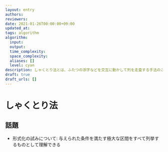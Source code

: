 ```yaml
---
layout: entry
authors:
reviewers:
date: 2021-01-26T00:00:00+09:00
updated_at:
tags: algorithm
algorithm:
  input:
  output:
  time_complexity:
  space_complexity:
  aliases: []
  level: cyan
description: しゃくとり法とは、ふたつの添字などを交互に動かして列を走査する手法のこと。
draft: true
draft_urls: []
---
```


# しゃくとり法

## 話題

-   形式化の試みについて: 与えられた条件を満たす極大な区間をすべて列挙するものとして理解できる
